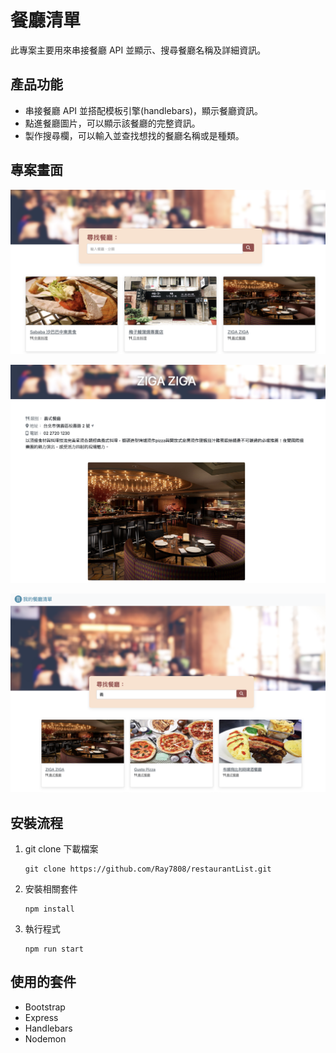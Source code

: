 # 餐廳清單

此專案主要用來串接餐廳 API 並顯示、搜尋餐廳名稱及詳細資訊。

## 產品功能

-   串接餐廳 API 並搭配模板引擎(handlebars)，顯示餐廳資訊。
-   點進餐廳圖片，可以顯示該餐廳的完整資訊。
-   製作搜尋欄，可以輸入並查找想找的餐廳名稱或是種類。

## 專案畫面

![image](https://github.com/Ray7808/restaurantList/blob/main/img/restaurantAllInfo.png)

![image](https://github.com/Ray7808/restaurantList/blob/main/img/restaurantOneInfo.png)

![image](https://github.com/Ray7808/restaurantList/blob/main/img/restaurantSearchBar.png)

## 安裝流程

1. git clone 下載檔案
    ```
    git clone https://github.com/Ray7808/restaurantList.git
    ```
2. 安裝相關套件

    ```
    npm install
    ```

3. 執行程式
    ```
    npm run start
    ```

## 使用的套件

-   Bootstrap
-   Express
-   Handlebars
-   Nodemon
